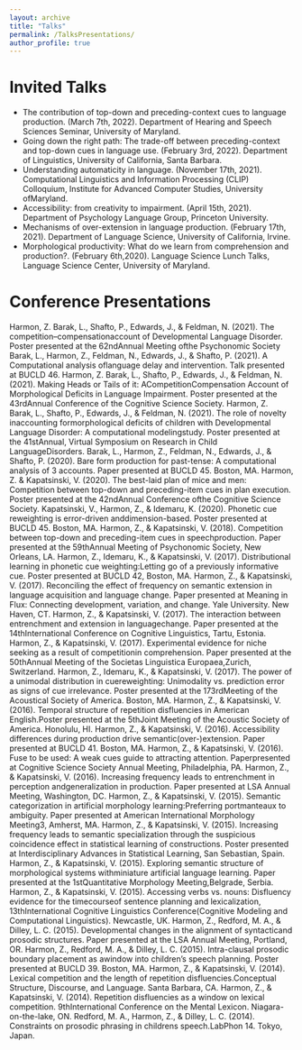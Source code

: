 ```yaml
---
layout: archive
title: "Talks"
permalink: /TalksPresentations/
author_profile: true
---
```


# Invited Talks
- The contribution of top-down and preceding-context cues to language production. (March 7th, 2022). Department of Hearing and Speech Sciences Seminar, University of Maryland.
- Going down the right path: The trade-off between preceding-context and top-down cues in language use. (February 3rd, 2022). Department of Linguistics, University of California, Santa Barbara.
- Understanding automaticity in language. (November 17th, 2021). Computational Linguistics and Information Processing (CLIP) Colloquium, Institute for Advanced Computer Studies, University ofMaryland.
- Accessibility: from creativity to impairment. (April 15th, 2021). Department of Psychology Language Group, Princeton University.
- Mechanisms of over-extension in language production. (February 17th, 2021). Department of Language Science, University of California, Irvine.
- Morphological productivity: What do we learn from comprehension and production?. (February 6th,2020). Language Science Lunch Talks, Language Science Center, University of Maryland.


# Conference Presentations
Harmon, Z. Barak, L., Shafto, P., Edwards, J., & Feldman, N. (2021). The competition–compensationaccount of Developmental Language Disorder. Poster presented at the 62ndAnnual Meeting ofthe Psychonomic Society
Barak, L., Harmon, Z., Feldman, N., Edwards, J., & Shafto, P. (2021). A Computational analysis oflanguage delay and intervention. Talk presented at BUCLD 46.
Harmon, Z. Barak, L., Shafto, P., Edwards, J., & Feldman, N. (2021). Making Heads or Tails of it: ACompetitionCompensation Account of Morphological Deficits in Language Impairment. Poster presented at the 43rdAnnual Conference of the Cognitive Science Society.
Harmon, Z. Barak, L., Shafto, P., Edwards, J., & Feldman, N. (2021). The role of novelty inaccounting formorphological deficits of children with Developmental Language Disorder: A computational modelingstudy. Poster presented at the 41stAnnual, Virtual Symposium on Research in Child LanguageDisorders.
Barak, L., Harmon, Z., Feldman, N., Edwards, J., & Shafto, P. (2020). Bare form production for past-tense: A computational analysis of 3 accounts. Paper presented at BUCLD 45. Boston, MA.
Harmon, Z. & Kapatsinski, V. (2020). The best-laid plan of mice and men: Competition between top-down and preceding-item cues in plan execution. Poster presented at the 42ndAnnual Conference ofthe Cognitive Science Society.
Kapatsinski, V., Harmon, Z., & Idemaru, K. (2020). Phonetic cue reweighting is error-driven anddimension-based. Poster presented at BUCLD 45. Boston, MA.
Harmon, Z., & Kapatsinski, V. (2018). Competition between top-down and preceding-item cues in speechproduction. Paper presented at the 59thAnnual Meeting of Psychonomic Society, New Orleans, LA.
Harmon, Z., Idemaru, K., & Kapatsinski, V. (2017). Distributional learning in phonetic cue weighting:Letting go of a previously informative cue. Poster presented at BUCLD 42, Boston, MA.
Harmon, Z., & Kapatsinski, V. (2017). Reconciling the effect of frequency on semantic extension in language acquisition and language change. Paper presented at Meaning in Flux: Connecting development, variation, and change. Yale University. New Haven, CT.
Harmon, Z., & Kapatsinski, V. (2017). The interaction between entrenchment and extension in languagechange. Paper presented at the 14thInternational Conference on Cognitive Linguistics, Tartu, Estonia.
Harmon, Z., & Kapatsinski, V. (2017). Experimental evidence for niche seeking as a result of competitionin comprehension. Paper presented at the 50thAnnual Meeting of the Societas Linguistica Europaea,Zurich, Switzerland.
Harmon, Z., Idemaru, K., & Kapatsinski, V. (2017). The power of a unimodal distribution in cuereweighting: Unimodality vs. prediction error as signs of cue irrelevance. Poster presented at the 173rdMeeting of the Acoustical Society of America. Boston, MA.
Harmon, Z., & Kapatsinski, V. (2016). Temporal structure of repetition disfluencies in American English.Poster presented at the 5thJoint Meeting of the Acoustic Society of America. Honolulu, HI.
Harmon, Z., & Kapatsinski, V. (2016). Accessibility differences during production drive semantic(over-)extension. Paper presented at BUCLD 41. Boston, MA.
Harmon, Z., & Kapatsinski, V. (2016). Fuse to be used: A weak cues guide to attracting attention. Paperpresented at Cognitive Science Society Annual Meeting, Philadelphia, PA.
Harmon, Z., & Kapatsinski, V. (2016). Increasing frequency leads to entrenchment in perception andgeneralization in production. Paper presented at LSA Annual Meeting, Washington, DC.
Harmon, Z., & Kapatsinski, V. (2015). Semantic categorization in artificial morphology learning:Preferring portmanteaux to ambiguity. Paper presented at American International Morphology Meeting3, Amherst, MA.
Harmon, Z., & Kapatsinski, V. (2015). Increasing frequency leads to semantic specialization through the suspicious coincidence effect in statistical learning of constructions. Poster presented at Interdisciplinary Advances in Statistical Learning, San Sebastian, Spain.
Harmon, Z., & Kapatsinski, V. (2015). Exploring semantic structure of morphological systems withminiature artificial language learning. Paper presented at the 1stQuantitative Morphology Meeting,Belgrade, Serbia.
Harmon, Z., & Kapatsinski, V. (2015). Accessing verbs vs. nouns: Disfluency evidence for the timecourseof sentence planning and lexicalization, 13thInternational Cognitive Linguistics Conference(Cognitive Modeling and Computational Linguistics). Newcastle, UK.
Harmon, Z., Redford, M. A., & Dilley, L. C. (2015). Developmental changes in the alignment of syntacticand prosodic structures. Paper presented at the LSA Annual Meeting, Portland, OR.
Harmon, Z., Redford, M. A., & Dilley, L. C. (2015). Intra-clausal prosodic boundary placement as awindow into children’s speech planning. Poster presented at BUCLD 39. Boston, MA.
Harmon, Z., & Kapatsinski, V. (2014). Lexical competition and the length of repetition disfluencies.Conceptual Structure, Discourse, and Language. Santa Barbara, CA.
Harmon, Z., & Kapatsinski, V. (2014). Repetition disfluencies as a window on lexical competition. 9thInternational Conference on the Mental Lexicon. Niagara-on-the-lake, ON.
Redford, M. A., Harmon, Z., & Dilley, L. C. (2014). Constraints on prosodic phrasing in childrens speech.LabPhon 14. Tokyo, Japan.
